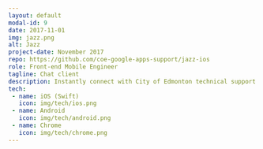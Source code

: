 ```yaml
---
layout: default
modal-id: 9
date: 2017-11-01
img: jazz.png
alt: Jazz
project-date: November 2017
repo: https://github.com/coe-google-apps-support/jazz-ios
role: Front-end Mobile Engineer
tagline: Chat client
description: Instantly connect with City of Edmonton technical support staff. Jazz works on all your devices. On Android, iOS and in your Chrome browser, feel free to start a conversation with our knowedgeable support staff now.
tech:
 - name: iOS (Swift)
   icon: img/tech/ios.png
 - name: Android
   icon: img/tech/android.png
 - name: Chrome
   icon: img/tech/chrome.png
---
```

